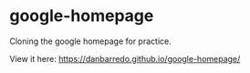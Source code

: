 # google-homepage

Cloning the google homepage for practice.

View it here: https://danbarredo.github.io/google-homepage/
